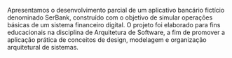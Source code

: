 Apresentamos o desenvolvimento parcial de um aplicativo bancário fictício denominado SerBank, construído com o objetivo de simular operações básicas de um sistema financeiro digital. O projeto foi elaborado para fins educacionais na disciplina de Arquitetura de Software, a fim de promover a aplicação prática de conceitos de design, modelagem e organização arquitetural de sistemas.
